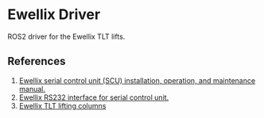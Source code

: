 # Ewellix Driver

ROS2 driver for the Ewellix TLT lifts.

## References
1. [Ewellix serial control unit (SCU) installation, operation, and maintenance manual.](https://medialibrary.ewellix.com/asset/16223)
2. [Ewellix RS232 interface for serial control unit.](https://medialibrary.ewellix.com/asset/16222)
3. [Ewellix TLT lifting columns](https://medialibrary.ewellix.com/asset/16207)
